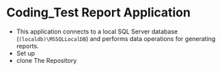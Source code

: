 # Coding_Test Report Application
- This application connects to a local SQL Server database (`(localdb)\MSSQLLocalDB`) and performs data operations for generating reports.
- Set up
-   clone The Repository 
